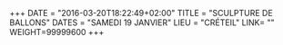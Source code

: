 +++
DATE = "2016-03-20T18:22:49+02:00"
TITLE = "SCULPTURE DE BALLONS"
DATES = "SAMEDI 19 JANVIER"
LIEU = "CRÉTEIL"
LINK= ""
WEIGHT=99999600
+++

